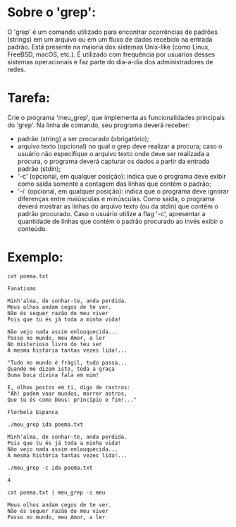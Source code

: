 
# Sobre o 'grep':

O 'grep' é um comando utilizado para encontrar ocorrências de padrões (strings) em um arquivo ou em um fluxo de dados recebido na entrada padrão. Está presente na maioria dos sistemas Unix-like (como Linux, FreeBSD, macOS, etc.). É utilizado com frequência por usuários desses sistemas operacionais e faz parte do dia-a-dia dos administradores de redes.


# Tarefa:

Crie o programa 'meu\_grep', que implementa as funcionalidades principais do 'grep'. Na linha de comando, seu programa deverá receber: 

- padrão (string) a ser procurado (obrigatório);
- arquivo texto (opcional) no qual o grep deve realizar a procura; caso o usuário não especifique o arquivo texto onde deve ser realizada a procura, o programa deverá capturar os dados a partir da entrada padrão (stdin);
- '-c' (opcional, em qualquer posição): indica que o programa deve exibir como saída somente a contagem das linhas que contém o padrão;
- '-i' (opcional, em qualquer posição): indica que o programa deve ignorar diferenças entre maiúsculas e minúsculas.
Como saída, o programa deverá mostrar as linhas do arquivo texto (ou da stdin) que contém o padrão procurado. Caso o usuário utilize a flag '-c', apresentar a quantidade de linhas que contém o padrão procurado ao invés exibir o conteúdo.


# Exemplo:

```shell
cat poema.txt
```

```
Fanatismo

Minh'alma, de sonhar-te, anda perdida.
Meus olhos andam cegos de te ver.
Não és sequer razão do meu viver
Pois que tu és já toda a minha vida!

Não vejo nada assim enlouquecida...
Passo no mundo, meu Amor, a ler
No misterioso livro do teu ser
A mesma história tantas vezes lida!...

"Tudo no mundo é frágil, tudo passa...
Quando me dizem isto, toda a graça
Duma boca divina fala em mim!

E, olhos postos em ti, digo de rastros:
"Ah! podem voar mundos, morrer astros,
Que tu és como Deus: princípio e fim!..."

Florbela Espanca
```

```shell
./meu_grep ida poema.txt
```
```
Minh'alma, de sonhar-te, anda perdida.
Pois que tu és já toda a minha vida!
Não vejo nada assim enlouquecida...
A mesma história tantas vezes lida!...
```
```shell
./meu_grep -c ida poema.txt
```
```
4
```

```shell
cat poema.txt | meu_grep -i meu
```
```
Meus olhos andam cegos de te ver.
Não és sequer razão do meu viver
Passo no mundo, meu Amor, a ler
```
